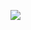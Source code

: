![](https://images.squarespace-cdn.com/content/v1/59171732db29d6960a15348e/369a4f08-64e5-4595-85a1-f4649430fc82/This+Wild+Bunny+Is+Less+of+a+Loaf+Than+a+Roll...+or+a+Bun%2C+If+You+Will.jpg?format=1500w)
